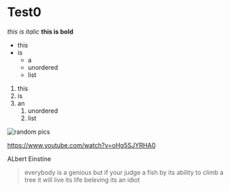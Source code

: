  # Test0

*this is italic*
__this is bold__

* this 
* is
  * a
  * unordered
  * list

1. this
1. is
1. an
   1. unordered
   1. list

![random pics](https://m.media-amazon.com/images/M/MV5BZGJiNmM1NDctNWUxYS00YzE4LWJjNTgtYTJhYzE0NjFmMTMwXkEyXkFqcGdeQXVyNTAyODkwOQ@@._V1_UX182_CR0,0,182,268_AL_.jpg)

https://www.youtube.com/watch?v=oHg5SJYRHA0

ALbert Einstine 
 > everybody is a genious but if your judge a fish 
 > by its ability to climb a tree it will live its life beleving its an idiot
 
 
